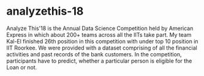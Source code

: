 # analyzethis-18
Analyze This'18 is the Annual Data Science Competition held by American Express in which about 200+ teams across all the IITs take part.
My team Kal-El finished 26th position in this competition with under top 10 position in IIT Roorkee. We were provided with a dataset comprising
of all the financial activities and past records of the bank customers. In the competition, participants have to predict, whether a 
particular person is eligible for the Loan or not.

